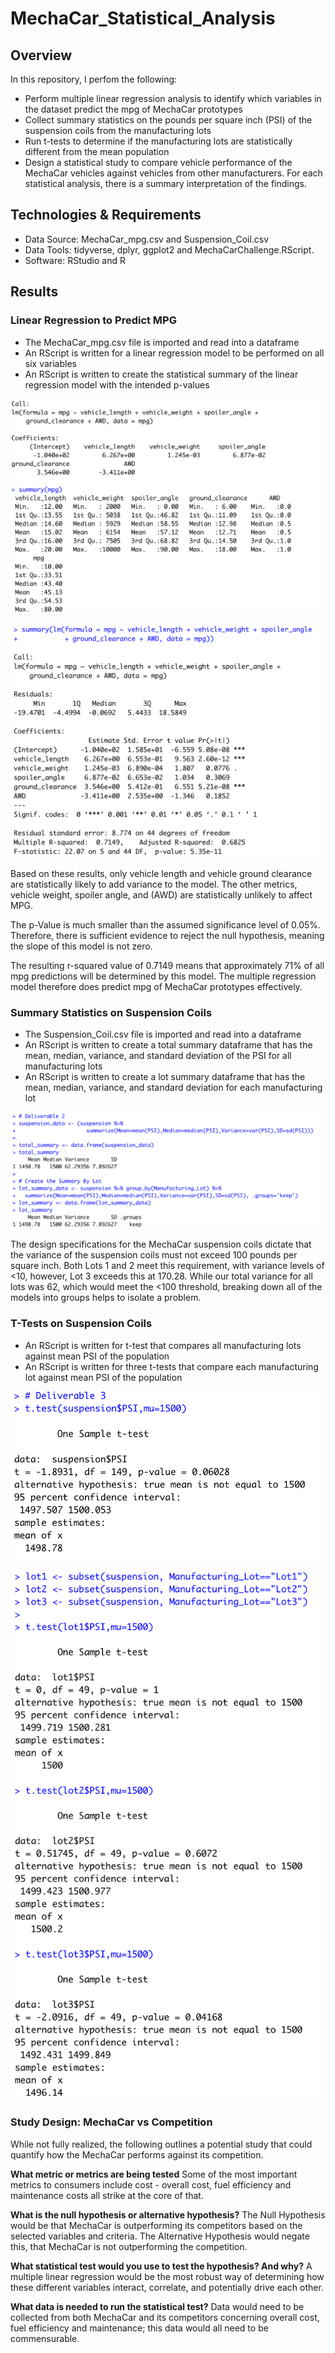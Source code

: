 # MechaCar_Statistical_Analysis

## Overview
In this repository, I perfom the following:

* Perform multiple linear regression analysis to identify which variables in the dataset predict the mpg of MechaCar prototypes
* Collect summary statistics on the pounds per square inch (PSI) of the suspension coils from the manufacturing lots
* Run t-tests to determine if the manufacturing lots are statistically different from the mean population
* Design a statistical study to compare vehicle performance of the MechaCar vehicles against vehicles from other manufacturers. For each statistical analysis, there is a summary interpretation of the findings.

## Technologies & Requirements
* Data Source: MechaCar_mpg.csv and Suspension_Coil.csv
* Data Tools: tidyverse, dplyr, ggplot2 and MechaCarChallenge.RScript.
* Software: RStudio and R

## Results
### Linear Regression to Predict MPG
* The MechaCar_mpg.csv file is imported and read into a dataframe
* An RScript is written for a linear regression model to be performed on all six variables
* An RScript is written to create the statistical summary of the linear regression model with the intended p-values

![Deliverable_1.1_Screenshot](https://github.com/heartgears/MechaCar_Statistical_Analysis/blob/main/Challenge/Deliverable_1.1.png)

![(Deliverable_1.2.png)](https://github.com/heartgears/MechaCar_Statistical_Analysis/blob/main/Challenge/Deliverable_1.2.png)

Based on these results, only vehicle length and vehicle ground clearance are statistically likely to add variance to the model. The other metrics,  vehicle weight, spoiler angle, and (AWD) are statistically unlikely to affect MPG.

The p-Value is much smaller than the assumed significance level of 0.05%. Therefore, there is sufficient evidence to reject the null hypothesis, meaning the slope of this model is not zero.

The resulting r-squared value of 0.7149 means that approximately 71% of all mpg predictions will be determined by this model. The multiple regression model therefore does predict mpg of MechaCar prototypes effectively.

### Summary Statistics on Suspension Coils
* The Suspension_Coil.csv file is imported and read into a dataframe
* An RScript is written to create a total summary dataframe that has the mean, median, variance, and standard deviation of the PSI for all manufacturing lots
* An RScript is written to create a lot summary dataframe that has the mean, median, variance, and standard deviation for each manufacturing lot

![Deliverable_2.1_Screenshot](https://github.com/heartgears/MechaCar_Statistical_Analysis/blob/main/Challenge/Deliverable_2.1.png)

The design specifications for the MechaCar suspension coils dictate that the variance of the suspension coils must not exceed 100 pounds per square inch. Both Lots 1 and 2 meet this requirement, with variance levels of <10, however, Lot 3 exceeds this at 170.28. While our total variance for all lots was 62, which would meet the <100 threshold, breaking down all of the models into groups helps to isolate a problem.

### T-Tests on Suspension Coils
* An RScript is written for t-test that compares all manufacturing lots against mean PSI of the population
* An RScript is written for three t-tests that compare each manufacturing lot against mean PSI of the population

![Deliverable_3.1_Screenshot](https://github.com/heartgears/MechaCar_Statistical_Analysis/blob/main/Challenge/Deliverable_3.1.png)

![Deliverable_3.2_Screenshot](https://github.com/heartgears/MechaCar_Statistical_Analysis/blob/main/Challenge/Deliverable_3.2.png)

### Study Design: MechaCar vs Competition
While not fully realized, the following outlines a potential study that could quantify how the MechaCar performs against its competition.

**What metric or metrics are being tested**
Some of the most important metrics to consumers include cost - overall cost, fuel efficiency and maintenance costs all strike at the core of that.

**What is the null hypothesis or alternative hypothesis?**
The Null Hypothesis would be that MechaCar is outperforming its competitors based on the selected variables and criteria. The Alternative Hypothesis would negate this, that MechaCar is not outperforming the competition.

**What statistical test would you use to test the hypothesis? And why?**
A multiple linear regression would be the most robust way of determining how these different variables interact, correlate, and potentially drive each other.

**What data is needed to run the statistical test?**
Data would need to be collected from both MechaCar and its competitors concerning overall cost, fuel efficiency and maintenance; this data would all need to be commensurable. 
